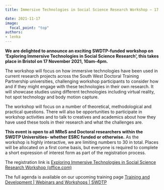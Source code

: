 ```yaml
---
title: Immersive Technologies in Social Science Research Workshop – 17 November 2021- Registration open!

date: 2021-11-17
image:
  focal_point: "top"
authors:
- lenka
---
```


**We are delighted to announce an exciting SWDTP-funded workshop on ‘Exploring Immersive Technologies in Social Science Research’, this takes place in Bristol on 17 November 2021, 10am-4pm.**

<!--more-->

The workshop will focus on how immersive technologies have been used in current research projects across the South West Doctoral Training Partnership universities, challenging workshop participants to consider how and if they might engage with these technologies in their own research. It will showcase studies using different technologies including virtual reality, hot spot technology and body motion capture.
 

The workshop will focus on a number of theoretical, methodological and practical questions. There will also be opportunities to participate in workshop activities and to talk to creatives and academics about how they have used these tools in their research and what the challenges are.  


**This event is open to all MReS and Doctoral researchers within the SWDTP Universities- whether ESRC funded or otherwise.** As the workshop is highly interactive, we are limiting numbers to 30 in total. Places will be allocated on a first come basis, but everyone is required to complete a short expression of interest form as part of the registration process. 


The registration link is [Exploring Immersive Technologies in Social Science Research Workshop (office.com)](https://forms.office.com/pages/responsepage.aspx?id=MH_ksn3NTkql2rGM8aQVG8u55zEbkqpIh6XvAEGFobNURFE0NE9MTEhFV1EzQ1I3VVNDWEZFNDJTMy4u&wdLOR=c06B95ED7-86B1-4563-BD1E-7430E5441DE2)


The full agenda is available on our upcoming training page [Training and Development | Webinars and Workshops | SWDTP](https://www.swdtp.ac.uk/training-and-development/)
